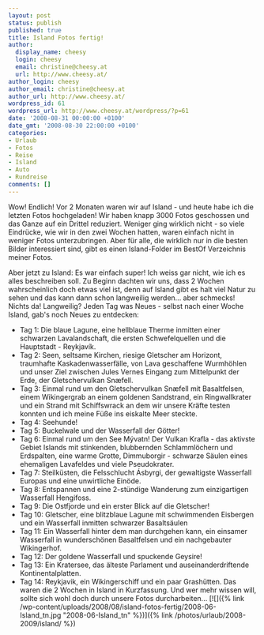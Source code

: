 ```yaml
---
layout: post
status: publish
published: true
title: Island Fotos fertig!
author:
  display_name: cheesy
  login: cheesy
  email: christine@cheesy.at
  url: http://www.cheesy.at/
author_login: cheesy
author_email: christine@cheesy.at
author_url: http://www.cheesy.at/
wordpress_id: 61
wordpress_url: http://www.cheesy.at/wordpress/?p=61
date: '2008-08-31 00:00:00 +0100'
date_gmt: '2008-08-30 22:00:00 +0100'
categories:
- Urlaub
- Fotos
- Reise
- Island
- Auto
- Rundreise
comments: []
---
```

<!--:de--><!-- 5102-->Wow! Endlich! Vor 2 Monaten waren wir auf Island - und heute habe ich die letzten Fotos hochgeladen! Wir haben knapp 3000 Fotos geschossen und das Ganze auf ein Drittel reduziert. Weniger ging wirklich nicht - so viele Eindrücke, wie wir in den zwei Wochen hatten, waren einfach nicht in weniger Fotos unterzubringen. Aber für alle, die wirklich nur in die besten Bilder interessiert sind, gibt es einen Island-Folder im BestOf Verzeichnis meiner Fotos.
Aber jetzt zu Island: Es war einfach super! Ich weiss gar nicht, wie ich es alles beschreiben soll. Zu Beginn dachten wir uns, dass 2 Wochen wahrscheinlich doch etwas viel ist, denn auf Island gibt es halt viel Natur zu sehen und das kann dann schon langweilig werden... aber schmecks! Nichts da! Langweilig? Jeden Tag was Neues - selbst nach einer Woche Island, gab's noch Neues zu entdecken:
- Tag 1: Die blaue Lagune, eine hellblaue Therme inmitten einer schwarzen Lavalandschaft, die ersten Schwefelquellen und die Hauptstadt - Reykjavík.
- Tag 2: Seen, seltsame Kirchen, riesige Gletscher am Horizont, traumhafte Kaskadenwasserfälle, von Lava geschaffene Wurmhöhlen und unser Ziel zwischen Jules Vernes Eingang zum Mittelpunkt der Erde, der Gletschervulkan Snæfell.
- Tag 3: Einmal rund um den Gletschervulkan Snæfell mit Basaltfelsen, einem Wikingergrab an einem goldenen Sandstrand, ein Ringwallkrater und ein Strand mit Schiffswrack an dem wir unsere Kräfte testen konnten und ich meine Füße ins eiskalte Meer steckte.
- Tag 4: Seehunde!
- Tag 5: Buckelwale und der Wasserfall der Götter!
- Tag 6: Einmal rund um den See Mývatn! Der Vulkan Krafla - das aktivste Gebiet Islands mit stinkenden, blubbernden Schlammlöchern und Erdspalten, eine warme Grotte, Dimmuborgir - schwarze Säulen eines ehemaligen Lavafeldes und viele Pseudokrater.
- Tag 7: Steilküsten, die Felsschlucht Ásbyrgi, der gewaltigste Wasserfall Europas und eine unwirtliche Einöde.
- Tag 8: Entspannen und eine 2-stündige Wanderung zum einzigartigen Wasserfall Hengifoss.
- Tag 9: Die Ostfjorde und ein erster Blick auf die Gletscher!
- Tag 10: Gletscher, eine blitzblaue Lagune mit schwimmenden Eisbergen und ein Wasserfall inmitten schwarzer Basaltsäulen
- Tag 11: Ein Wasserfall hinter dem man durchgehen kann, ein einsamer Wasserfall in wunderschönen Basaltfelsen und ein nachgebauter Wikingerhof.
- Tag 12: Der goldene Wasserfall und spuckende Geysire!
- Tag 13: Ein Kratersee, das älteste Parlament und auseinanderdriftende Kontinentalplatten.
- Tag 14: Reykjavik, ein Wikingerschiff und ein paar Grashütten.
Das waren die 2 Wochen in Island in Kurzfassung. Und wer mehr wissen will, sollte sich wohl doch durch unsere Fotos durcharbeiten...
[![]({% link /wp-content/uploads/2008/08/island-fotos-fertig/2008-06-Island_tn.jpg "2008-06-Island\_tn" %})]({% link /photos/urlaub/2008-2009/island/ %})
<!--:-->
